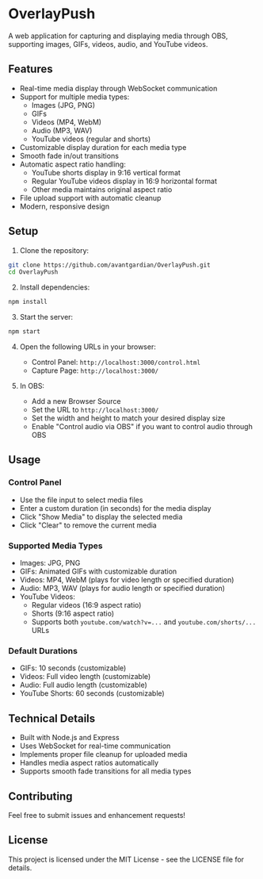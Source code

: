 # OverlayPush

A web application for capturing and displaying media through OBS, supporting images, GIFs, videos, audio, and YouTube videos.

## Features

- Real-time media display through WebSocket communication
- Support for multiple media types:
  - Images (JPG, PNG)
  - GIFs
  - Videos (MP4, WebM)
  - Audio (MP3, WAV)
  - YouTube videos (regular and shorts)
- Customizable display duration for each media type
- Smooth fade in/out transitions
- Automatic aspect ratio handling:
  - YouTube shorts display in 9:16 vertical format
  - Regular YouTube videos display in 16:9 horizontal format
  - Other media maintains original aspect ratio
- File upload support with automatic cleanup
- Modern, responsive design

## Setup

1. Clone the repository:
```bash
git clone https://github.com/avantgardian/OverlayPush.git
cd OverlayPush
```

2. Install dependencies:
```bash
npm install
```

3. Start the server:
```bash
npm start
```

4. Open the following URLs in your browser:
   - Control Panel: `http://localhost:3000/control.html`
   - Capture Page: `http://localhost:3000/`

5. In OBS:
   - Add a new Browser Source
   - Set the URL to `http://localhost:3000/`
   - Set the width and height to match your desired display size
   - Enable "Control audio via OBS" if you want to control audio through OBS

## Usage

### Control Panel
- Use the file input to select media files
- Enter a custom duration (in seconds) for the media display
- Click "Show Media" to display the selected media
- Click "Clear" to remove the current media

### Supported Media Types
- Images: JPG, PNG
- GIFs: Animated GIFs with customizable duration
- Videos: MP4, WebM (plays for video length or specified duration)
- Audio: MP3, WAV (plays for audio length or specified duration)
- YouTube Videos:
  - Regular videos (16:9 aspect ratio)
  - Shorts (9:16 aspect ratio)
  - Supports both `youtube.com/watch?v=...` and `youtube.com/shorts/...` URLs

### Default Durations
- GIFs: 10 seconds (customizable)
- Videos: Full video length (customizable)
- Audio: Full audio length (customizable)
- YouTube Shorts: 60 seconds (customizable)

## Technical Details

- Built with Node.js and Express
- Uses WebSocket for real-time communication
- Implements proper file cleanup for uploaded media
- Handles media aspect ratios automatically
- Supports smooth fade transitions for all media types

## Contributing

Feel free to submit issues and enhancement requests!

## License

This project is licensed under the MIT License - see the LICENSE file for details. 